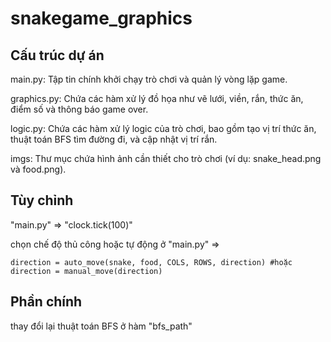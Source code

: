 # snakegame_graphics

## Cấu trúc dự án 
  main.py: Tập tin chính khởi chạy trò chơi và quản lý vòng lặp game.

  graphics.py: Chứa các hàm xử lý đồ họa như vẽ lưới, viền, rắn, thức ăn, điểm số và thông báo game over.

  logic.py: Chứa các hàm xử lý logic của trò chơi, bao gồm tạo vị trí thức ăn, thuật toán BFS tìm đường đi, và cập nhật vị trí rắn.

  imgs: Thư mục chứa hình ảnh cần thiết cho trò chơi (ví dụ: snake_head.png và food.png).
    
## Tùy chỉnh
  "main.py" => "clock.tick(100)"
  
  chọn chế độ thủ công hoặc tự động ở "main.py" => 
  
    direction = auto_move(snake, food, COLS, ROWS, direction) #hoặc
    direction = manual_move(direction)

## Phần chính 
  thay đổi lại thuật toán BFS ở hàm "bfs_path"
